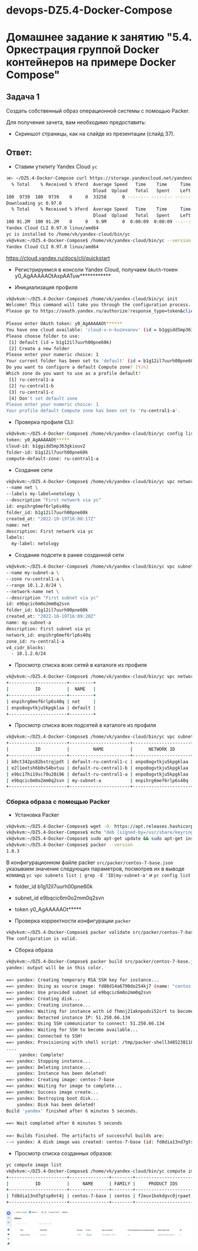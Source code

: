 # devops-DZ5.4-Docker-Compose
# Домашнее задание к занятию "5.4. Оркестрация группой Docker контейнеров на примере Docker Compose"

## Задача 1

Создать собственный образ операционной системы с помощью Packer.

Для получения зачета, вам необходимо предоставить:
- Скриншот страницы, как на слайде из презентации (слайд 37).

## Ответ:

- Ставим утилиту Yandex Cloud `yc`

```bash
⋊> ~/DZ5.4-Docker-Compose curl https://storage.yandexcloud.net/yandexcloud-yc/install.sh | bash
  % Total    % Received % Xferd  Average Speed   Time    Time     Time  Current
                                 Dload  Upload   Total   Spent    Left  Speed
100  9739  100  9739    0     0  33258      0 --:--:-- --:--:-- --:--:-- 33352
Downloading yc 0.97.0
  % Total    % Received % Xferd  Average Speed   Time    Time     Time  Current
                                 Dload  Upload   Total   Spent    Left  Speed
100 91.2M  100 91.2M    0     0   9.9M      0  0:00:09  0:00:09 --:--:-- 10.5M
Yandex Cloud CLI 0.97.0 linux/amd64
yc is installed to /home/vk/yandex-cloud/bin/yc
vk@vkvm:~/DZ5.4-Docker-Compose$ /home/vk/yandex-cloud/bin/yc --version
Yandex Cloud CLI 0.97.0 linux/amd64
```

https://cloud.yandex.ru/docs/cli/quickstart

- Регистрируемся в консоли Yandex Cloud, получаем `OAuth`-токен
y0_AgAAAAAOtAxpAATuw************

- Инициализация профиля

```bash
vk@vkvm:~/DZ5.4-Docker-Compose$ /home/vk/yandex-cloud/bin/yc init
Welcome! This command will take you through the configuration process.
Please go to https://oauth.yandex.ru/authorize?response_type=token&client_id=1a6990aa636648e9b2ef855fa7bec2fb in order to obtain OAuth token.

Please enter OAuth token: y0_AgAAAAAOt******
You have one cloud available: 'cloud-v-n-kuzevanov' (id = b1ggidd5mp363gkiouv2). It is going to be used by default.
Please choose folder to use:
 [1] default (id = b1g12il7uurh00pne60k)
 [2] Create a new folder
Please enter your numeric choice: 1
Your current folder has been set to 'default' (id = b1g12il7uurh00pne60k).
Do you want to configure a default Compute zone? [Y/n] 
Which zone do you want to use as a profile default?
 [1] ru-central1-a
 [2] ru-central1-b
 [3] ru-central1-c
 [4] Don't set default zone
Please enter your numeric choice: 1
Your profile default Compute zone has been set to 'ru-central1-a'.
```

- Проверка профиля CLI:

```bash
vk@vkvm:~/DZ5.4-Docker-Compose$ /home/vk/yandex-cloud/bin/yc config list
token: y0_AgAAAAAOt*****
cloud-id: b1ggidd5mp363gkiouv2
folder-id: b1g12il7uurh00pne60k
compute-default-zone: ru-central1-a
```

- Создание сети

```bash
vk@vkvm:~/DZ5.4-Docker-Compose$ /home/vk/yandex-cloud/bin/yc vpc network create \
--name net \
--labels my-label=netology \
--description "First network via yc"
id: enpihrg6mef6rlp6s40q
folder_id: b1g12il7uurh00pne60k
created_at: "2022-10-19T16:08:17Z"
name: net
description: First network via yc
labels:
  my-label: netology
```

- Создание подсети в ранее созданной сети

```bash
vk@vkvm:~/DZ5.4-Docker-Compose$ /home/vk/yandex-cloud/bin/yc vpc subnet create \
--name my-subnet-a \
--zone ru-central1-a \
--range 10.1.2.0/24 \
--network-name net \
--description "First subnet via yc"
id: e9bqcic6m0o2mm0q2svn
folder_id: b1g12il7uurh00pne60k
created_at: "2022-10-19T16:09:20Z"
name: my-subnet-a
description: First subnet via yc
network_id: enpihrg6mef6rlp6s40q
zone_id: ru-central1-a
v4_cidr_blocks:
  - 10.1.2.0/24
```

- Просмотр списка всех сетей в каталоге из профиля

```bash
vk@vkvm:~/DZ5.4-Docker-Compose$ /home/vk/yandex-cloud/bin/yc vpc network list
+----------------------+---------+
|          ID          |  NAME   |
+----------------------+---------+
| enpihrg6mef6rlp6s40q | net     |
| enpo8ogvtkju5kpgklaa | default |
+----------------------+---------+
```

- Просмотр списка всех подсетей в каталоге из профиля

```bash
vk@vkvm:~/DZ5.4-Docker-Compose$ /home/vk/yandex-cloud/bin/yc vpc subnets list
+----------------------+-----------------------+----------------------+----------------+---------------+-----------------+
|          ID          |         NAME          |      NETWORK ID      | ROUTE TABLE ID |     ZONE      |      RANGE      |
+----------------------+-----------------------+----------------------+----------------+---------------+-----------------+
| b0ct342ps82bstrqjpdt | default-ru-central1-c | enpo8ogvtkju5kpgklaa |                | ru-central1-c | [10.130.0.0/24] |
| e2l1eetsh6b0v54bvtuu | default-ru-central1-b | enpo8ogvtkju5kpgklaa |                | ru-central1-b | [10.129.0.0/24] |
| e9bc17hi19sc70u20i96 | default-ru-central1-a | enpo8ogvtkju5kpgklaa |                | ru-central1-a | [10.128.0.0/24] |
| e9bqcic6m0o2mm0q2svn | my-subnet-a           | enpihrg6mef6rlp6s40q |                | ru-central1-a | [10.1.2.0/24]   |
+----------------------+-----------------------+----------------------+----------------+---------------+-----------------+
```

### Сборка образа с помощью Packer

- Установка Packer

```bash
vk@vkvm:~/DZ5.4-Docker-Compose$ wget -O- https://apt.releases.hashicorp.com/gpg | gpg --dearmor | sudo tee /usr/share/keyrings/hashicorp-archive-keyring.gpg
vk@vkvm:~/DZ5.4-Docker-Compose$ echo "deb [signed-by=/usr/share/keyrings/hashicorp-archive-keyring.gpg] https://apt.releases.hashicorp.com $(lsb_release -cs) main" | sudo tee /etc/apt/sources.list.d/hashicorp.list
vk@vkvm:~/DZ5.4-Docker-Compose$ sudo apt-get update && sudo apt-get install packer
vk@vkvm:~/DZ5.4-Docker-Compose$ packer --version
1.8.3
```

В конфигурационном файле packer `src/packer/centos-7-base.json` указываем значение следующих параметров, посмотрев их в выводе команд `yc vpc subnets list | grep -E 'ID|my-subnet-a'` и `yc config list`

- folder_id b1g12il7uurh00pne60k
- subnet_id e9bqcic6m0o2mm0q2svn
- token y0_AgAAAAAOt*****


- Проверка корректности конфигурации `packer`

```bash
vk@vkvm:~/DZ5.4-Docker-Compose$ packer validate src/packer/centos-7-base.json
The configuration is valid.
```

- Сборка образа

```bash
vk@vkvm:~/DZ5.4-Docker-Compose$ packer build src/packer/centos-7-base.json
yandex: output will be in this color.

==> yandex: Creating temporary RSA SSH key for instance...
==> yandex: Using as source image: fd88d14a6790do254kj7 (name: "centos-7-v20220620", family: "centos-7")
==> yandex: Use provided subnet id e9bqcic6m0o2mm0q2svn
==> yandex: Creating disk...
==> yandex: Creating instance...
==> yandex: Waiting for instance with id fhmnj21aknpodvi52crt to become active...
    yandex: Detected instance IP: 51.250.66.134
==> yandex: Using SSH communicator to connect: 51.250.66.134
==> yandex: Waiting for SSH to become available...
==> yandex: Connected to SSH!
==> yandex: Provisioning with shell script: /tmp/packer-shell3485238118
....
     yandex: Complete!
==> yandex: Stopping instance...
==> yandex: Deleting instance...
    yandex: Instance has been deleted!
==> yandex: Creating image: centos-7-base
==> yandex: Waiting for image to complete...
==> yandex: Success image create...
==> yandex: Destroying boot disk...
    yandex: Disk has been deleted!
Build 'yandex' finished after 6 minutes 5 seconds.

==> Wait completed after 6 minutes 5 seconds

==> Builds finished. The artifacts of successful builds are:
--> yandex: A disk image was created: centos-7-base (id: fd8dia13nd7gtsp0nt4j) with family name centos
```

- Просмотр списка созданных образов:

```bash
yc compute image list
vk@vkvm:~/DZ5.4-Docker-Compose$ /home/vk/yandex-cloud/bin/yc compute image list
+----------------------+---------------+--------+----------------------+--------+
|          ID          |     NAME      | FAMILY |     PRODUCT IDS      | STATUS |
+----------------------+---------------+--------+----------------------+--------+
| fd8dia13nd7gtsp0nt4j | centos-7-base | centos | f2euv1kekdgvc0jrpaet | READY  |
+----------------------+---------------+--------+----------------------+--------+
```

![IMG](pic/yc-image-list.PNG)
